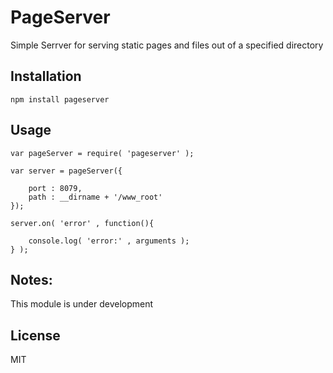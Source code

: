 PageServer
==========

Simple Serrver for serving static pages and files out of a specified directory

## Installation 

	npm install pageserver

## Usage


	var pageServer = require( 'pageserver' );

	var server = pageServer({

		port : 8079,
		path : __dirname + '/www_root'
	});

	server.on( 'error' , function(){

		console.log( 'error:' , arguments );
	} );


## Notes:

This module is under development

## License 

MIT